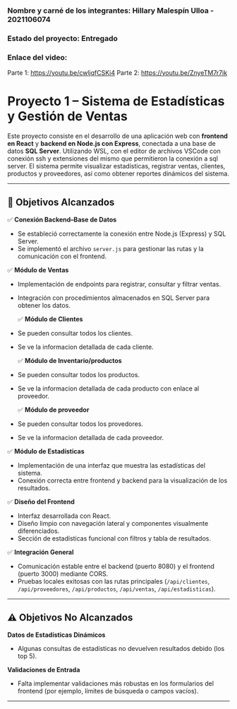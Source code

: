 
### Nombre y carné de los integrantes: Hillary Malespín Ulloa - 2021106074


### Estado del proyecto: Entregado
### Enlace del video:
Parte 1: https://youtu.be/cwljqfCSKi4
Parte 2: https://youtu.be/ZnyeTM7r7ik

# Proyecto 1 – Sistema de Estadísticas y Gestión de Ventas

Este proyecto consiste en el desarrollo de una aplicación web con **frontend en React** y **backend en Node.js con Express**, conectada a una base de datos **SQL Server**.
Utilizando WSL, con el editor de archivos VSCode con conexión ssh y extensiones del mismo que permitieron la conexión a sql server.
El sistema permite visualizar estadísticas, registrar ventas, clientes, productos y proveedores, así como obtener reportes dinámicos del sistema.

---

## 🚀 Objetivos Alcanzados

✅ **Conexión Backend–Base de Datos**
- Se estableció correctamente la conexión entre Node.js (Express) y SQL Server.
- Se implementó el archivo `server.js` para gestionar las rutas y la comunicación con el frontend.

✅ **Módulo de Ventas**
- Implementación de endpoints para registrar, consultar y filtrar ventas.
- Integración con procedimientos almacenados en SQL Server para obtener los datos.

  ✅ **Módulo de Clientes**
- Se pueden consultar todos los clientes.
- Se ve la informacion detallada de cada cliente.

  ✅ **Módulo de Inventario/productos**
- Se pueden consultar todos los productos.
- Se ve la informacion detallada de cada producto con enlace al proveedor.

  ✅ **Módulo de proveedor**
- Se pueden consultar todos los provedores.
- Se ve la informacion detallada de cada proveedor.

✅ **Módulo de Estadísticas**
- Implementación de una interfaz que muestra las estadísticas del sistema.
- Conexión correcta entre frontend y backend para la visualización de los resultados.

✅ **Diseño del Frontend**
- Interfaz desarrollada con React.
- Diseño limpio con navegación lateral y componentes visualmente diferenciados.
- Sección de estadísticas funcional con filtros y tabla de resultados.

✅ **Integración General**
- Comunicación estable entre el backend (puerto 8080) y el frontend (puerto 3000) mediante CORS.
- Pruebas locales exitosas con las rutas principales (`/api/clientes`, `/api/proveedores`, `/api/productos`, `/api/ventas`, `/api/estadisticas`).

---

## ⚠️ Objetivos No Alcanzados

 **Datos de Estadísticas Dinámicos**
- Algunas consultas de estadísticas no devuelven resultados debido (los top 5).

 **Validaciones de Entrada**
- Falta implementar validaciones más robustas en los formularios del frontend (por ejemplo, límites de búsqueda o campos vacíos).


---




